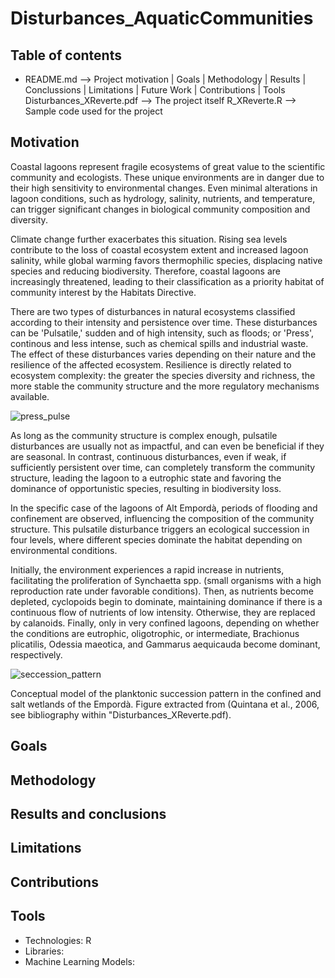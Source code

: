 # Disturbances_AquaticCommunities

## Table of contents
- README.md --> Project motivation | Goals | Methodology | Results | Conclussions | Limitations | Future Work | Contributions | Tools
Disturbances_XReverte.pdf --> The project itself
R_XReverte.R --> Sample code used for the project

## Motivation
Coastal lagoons represent fragile ecosystems of great value to the scientific community and ecologists. These unique environments are in danger due to their high sensitivity to environmental changes. Even minimal alterations in lagoon conditions, such as hydrology, salinity, nutrients, and temperature, can trigger significant changes in biological community composition and diversity.

Climate change further exacerbates this situation. Rising sea levels contribute to the loss of coastal ecosystem extent and increased lagoon salinity, while global warming favors thermophilic species, displacing native species and reducing biodiversity. Therefore, coastal lagoons are increasingly threatened, leading to their classification as a priority habitat of community interest by the Habitats Directive.

There are two types of disturbances in natural ecosystems classified according to their intensity and persistence over time. These disturbances can be 'Pulsatile,' sudden and of high intensity, such as floods; or 'Press', continous and less intense, such as chemical spills and industrial waste. The effect of these disturbances varies depending on their nature and the resilience of the affected ecosystem. Resilience is directly related to ecosystem complexity: the greater the species diversity and richness, the more stable the community structure and the more regulatory mechanisms available.

![press_pulse](https://github.com/XReverte/Disturbances_AquaticCommunities/assets/100844285/e2d6deb1-e64b-445a-8567-c4a1ef920310)

As long as the community structure is complex enough, pulsatile disturbances are usually not as impactful, and can even be beneficial if they are seasonal. In contrast, continuous disturbances, even if weak, if sufficiently persistent over time, can completely transform the community structure, leading the lagoon to a eutrophic state and favoring the dominance of opportunistic species, resulting in biodiversity loss.

In the specific case of the lagoons of Alt Empordà, periods of flooding and confinement are observed, influencing the composition of the community structure. This pulsatile disturbance triggers an ecological succession in four levels, where different species dominate the habitat depending on environmental conditions.

Initially, the environment experiences a rapid increase in nutrients, facilitating the proliferation of Synchaetta spp. (small organisms with a high reproduction rate under favorable conditions). Then, as nutrients become depleted, cyclopoids begin to dominate, maintaining dominance if there is a continuous flow of nutrients of low intensity. Otherwise, they are replaced by calanoids. Finally, only in very confined lagoons, depending on whether the conditions are eutrophic, oligotrophic, or intermediate, Brachionus plicatilis, Odessia maeotica, and Gammarus aequicauda become dominant, respectively.

![seccession_pattern](https://github.com/XReverte/Disturbances_AquaticCommunities/assets/100844285/e1d9b12c-1036-4e69-b1a5-bc54d742c168)

Conceptual model of the planktonic succession pattern in the confined and salt wetlands of the Empordà. Figure extracted from (Quintana et al., 2006, see bibliography within "Disturbances_XReverte.pdf).

## Goals

## Methodology

## Results and conclusions

## Limitations

## Contributions

## Tools
- Technologies: R
- Libraries:
- Machine Learning Models:
